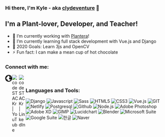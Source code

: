 ### Hi there, I'm Kyle - aka [clydeventure][website] 👋

## I'm a Plant-lover, Developer, and Teacher!
- 🔭 I’m currently working with [Plantera][plantera]!
- 🌱 I’m currently learning full stack development with Vue.js and Django
- 🥅 2020 Goals: Learn 3js and OpenCV
- ⚡ Fun fact: I can make a mean cup of hot chocolate

### Connect with me:

[<img align="left" alt="codeSTACKr.com" width="22px" src="https://raw.githubusercontent.com/iconic/open-iconic/master/svg/globe.svg" />][website]
[<img align="left" alt="codeSTACKr | YouTube" width="22px" src="https://cdn.jsdelivr.net/npm/simple-icons@v3/icons/youtube.svg" />][youtube]
[<img align="left" alt="codeSTACKr | LinkedIn" width="22px" src="https://cdn.jsdelivr.net/npm/simple-icons@v3/icons/linkedin.svg" />][linkedin]
<br />

### Languages and Tools:

<img src="https://github.com/clydeventure/website/blob/master/img/logo/djangologo.png" height="26px" class="programs" title="Django" >
<img src="https://github.com/clydeventure/website/blob/master/img/logo/jslogo.png" height="26px" class="programs" title="Javascript" >
<img src="https://github.com/clydeventure/website/blob/master/img/logo/sass.png.png" height="26px" class="programs" title="Sass" >
<img src="https://github.com/clydeventure/website/blob/master/img/logo/html5logo.png" height="26px" class="programs" title="HTML5" >
<img src="https://github.com/clydeventure/website/blob/master/img/logo/csslogo.png" height="26px" class="programs" title="CSS3" >
<img src="https://github.com/clydeventure/website/blob/master/img/logo/vue.png" height="26px" class="programs" title="Vue.js" >
<img src="https://github.com/clydeventure/website/blob/master/img/logo/gitlogo.png" height="26px" class="programs" title="GIT" >
<img src="https://github.com/clydeventure/website/blob/master/img/logo/netlifylogo.png" height="26px" class="programs" title="Netlify" >
<img src="https://github.com/clydeventure/website/blob/master/img/logo/postgresqllogo.png" height="26px" class="programs" title="Postgresql" >
<img src="https://github.com/clydeventure/website/blob/master/img/logo/githublogo.png" height="26px" class="programs" title="Github" >
<img src="https://github.com/clydeventure/website/blob/master/img/logo/node.png" height="26px" class="programs" title="Node.js" >
<img src="https://github.com/clydeventure/website/blob/master/img/logo/pslogo.png" height="26px" class="programs" title="Adobe Photoshop" >
<img src="https://github.com/clydeventure/website/blob/master/img/logo/xdlogo.png" height="26px" class="programs" title="Adobe XD" >
<img src="https://github.com/clydeventure/website/blob/master/img/logo/gimplogo.png" height="26px" class="programs" title="GIMP" >
<img src="https://github.com/clydeventure/website/blob/master/img/logo/lucidchartlogo.png" height="26px" class="programs" title="Lucidchart">
<img src="https://github.com/clydeventure/website/blob/master/img/logo/blenderlogo.png" height="26px" class="programs" title="Blender" >
<img src="https://github.com/clydeventure/website/blob/master/img/logo/micorsoftlogo.png" height="26px" class="programs" title="Microsoft Suite" >
<img src="https://github.com/clydeventure/website/blob/master/img/logo/googlelogo.png" height="26px" class="programs" title="Google Suite" >
<img src="https://github.com/clydeventure/website/blob/master/img/logo/hancomlogo.png" height="26px" class="programs" title="한글" >
<img src="https://github.com/clydeventure/website/blob/master/img/logo/naver.png" height="26px" class="programs" title="Naver" >

<br />
<br />

[website]: https://clydeventure.com
[youtube]: https://www.youtube.com/channel/UCxZi6Y4eJxhGyItIjIZ687g?view_as=subscriber
[linkedin]: https://www.linkedin.com/in/kyle-clyde/
[plantera]: https://www.plantera.kr/
